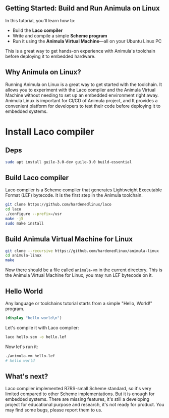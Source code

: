 ## Getting Started: Build and Run Animula on Linux

In this tutorial, you'll learn how to:

- Build the **Laco compiler**
- Write and compile a simple **Scheme program**
- Run it using the **Animula Virtual Machine**—all on your Ubuntu Linux PC

This is a great way to get hands-on experience with Animula's toolchain before deploying it to embedded hardware.

## Why Animula on Linux?

Running Animula on Linux is a great way to get started with the toolchain. It allows you to experiment with the Laco compiler and the Animula Virtual Machine without needing to set up an embedded environment right away. Animula Linux is important for CI/CD of Animula project, and It provides a convenient platform for developers to test their code before deploying it to embedded systems.

# Install Laco compiler

## Deps

```bash
sudo apt install guile-3.0-dev guile-3.0 build-essential
```

## Build Laco compiler

Laco compiler is a Scheme compiler that generates Lightweight Executable Format (LEF) bytecode. It is the first step in the Animula toolchain.

```bash
git clone https://github.com/hardenedlinux/laco
cd laco
./configure --prefix=/usr
make -j5
sudo make install
```

## Build Animula Virtual Machine for Linux

```bash
git clone --recursive https://github.com/hardenedlinux/animula-linux
cd animula-linux
make
```

Now there should be a file called `animula-vm` in the current directory. This is the Animula Virtual Machine for Linux, you may run LEF bytecode on it.


## Hello World

Any language or toolchains tutorial starts from a simple "Hello, World!" program.

```scheme
(display "hello world\n")
```
Let's compile it with Laco compiler:

```bash
laco hello.scm -o hello.lef
```

Now let's run it:

```bash
./animula-vm hello.lef
# hello world
```

## What's next?

Laco compiler implemented R7RS-small Scheme standard, so it's very limited compared to other Scheme implementations. But it is enough for embedded systems.
There are missing features, it's still a developing project for educational purpose and research, it's not ready for product. You may find some bugs, please report them to us.
